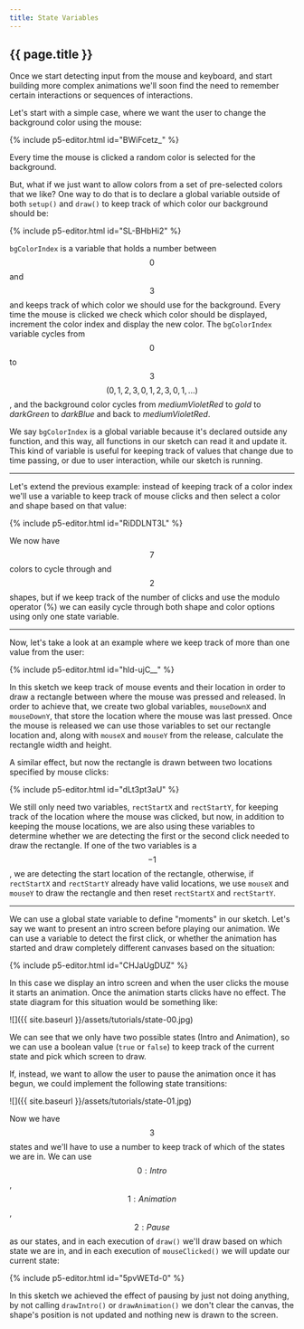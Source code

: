 ```yaml
---
title: State Variables
---
```


<h2 class="week-title">{{ page.title }}</h2>

Once we start detecting input from the mouse and keyboard, and start building more complex animations we'll soon find the need to remember certain interactions or sequences of interactions.

Let's start with a simple case, where we want the user to change the background color using the mouse:

{% include p5-editor.html id="BWiFcetz_" %}

Every time the mouse is clicked a random color is selected for the background.

But, what if we just want to allow colors from a set of pre-selected colors that we like? One way to do that is to declare a global variable outside of both ```setup()``` and ```draw()``` to keep track of which color our background should be:

{% include p5-editor.html id="SL-BHbHi2" %}

```bgColorIndex``` is a variable that holds a number between $$0$$ and $$3$$ and keeps track of which color we should use for the background. Every time the mouse is clicked we check which color should be displayed, increment the color index and display the new color. The ```bgColorIndex``` variable cycles from $$0$$ to $$3$$ $$(0, 1, 2, 3, 0, 1, 2, 3, 0, 1, ...)$$, and the background color cycles from *mediumVioletRed* to *gold* to *darkGreen* to *darkBlue* and back to *mediumVioletRed*.

We say ```bgColorIndex``` is a global variable because it's declared outside any function, and this way, all functions in our sketch can read it and update it. This kind of variable is useful for keeping track of values that change due to time passing, or due to user interaction, while our sketch is running.

---

Let's extend the previous example: instead of keeping track of a color index we'll use a variable to keep track of mouse clicks and then select a color and shape based on that value:

{% include p5-editor.html id="RiDDLNT3L" %}

We now have $$7$$ colors to cycle through and $$2$$ shapes, but if we keep track of the number of clicks and use the modulo operator (%) we can easily cycle through both shape and color options using only one state variable.

---

Now, let's take a look at an example where we keep track of more than one value from the user:

{% include p5-editor.html id="hld-ujC__" %}

In this sketch we keep track of mouse events and their location in order to draw a rectangle between where the mouse was pressed and released. In order to achieve that, we create two global variables, ```mouseDownX``` and ```mouseDownY```, that store the location where the mouse was last pressed. Once the mouse is released we can use those variables to set our rectangle location and, along with ```mouseX``` and ```mouseY``` from the release, calculate the rectangle width and height.

A similar effect, but now the rectangle is drawn between two locations specified by mouse clicks:

{% include p5-editor.html id="dLt3pt3aU" %}

We still only need two variables, ```rectStartX``` and ```rectStartY```, for keeping track of the location where the mouse was clicked, but now, in addition to keeping the mouse locations, we are also using these variables to determine whether we are detecting the first or the second click needed to draw the rectangle. If one of the two variables is a $$-1$$, we are detecting the start location of the rectangle, otherwise, if ```rectStartX``` and ```rectStartY``` already have valid locations, we use ```mouseX``` and ```mouseY``` to draw the rectangle and then reset ```rectStartX``` and ```rectStartY```.

---

We can use a global state variable to define "moments" in our sketch. Let's say we want to present an intro screen before playing our animation. We can use a variable to detect the first click, or whether the animation has started and draw completely different canvases based on the situation:

{% include p5-editor.html id="CHJaUgDUZ" %}

In this case we display an intro screen and when the user clicks the mouse it starts an animation. Once the animation starts clicks have no effect. The state diagram for this situation would be something like:

![]({{ site.baseurl }}/assets/tutorials/state-00.jpg)

We can see that we only have two possible states (Intro and Animation), so we can use a boolean value (```true``` or ```false```) to keep track of the current state and pick which screen to draw.

If, instead, we want to allow the user to pause the animation once it has begun, we could implement the following state transitions:

![]({{ site.baseurl }}/assets/tutorials/state-01.jpg)

Now we have $$3$$ states and we'll have to use a number to keep track of which of the states we are in. We can use $$0: Intro$$, $$1: Animation$$, $$2: Pause$$ as our states, and in each execution of ```draw()``` we'll draw based on which state we are in, and in each execution of ```mouseClicked()``` we will update our current state:

{% include p5-editor.html id="5pvWETd-0" %}

In this sketch we achieved the effect of pausing by just not doing anything, by not calling ```drawIntro()``` or ```drawAnimation()``` we don't clear the canvas, the shape's position is not updated and nothing new is drawn to the screen.
